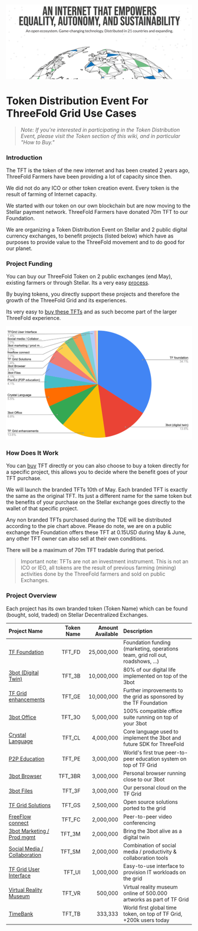 ![](./img/tf_tde_intro.png)

# Token Distribution Event For ThreeFold Grid Use Cases

> _Note: If you're interested in participating in the Token Distribution Event, please visit the Token section of this wiki, and in particular "How to Buy."_

### Introduction

The TFT is the token of the new internet and has been created 2 years ago, ThreeFold Farmers have been providing a lot of capacity since then.

We did not do any ICO or other token creation event. Every token is the result of farming of Internet capacity.

We started with our token on our own blockchain but are now moving to the Stellar payment network. ThreeFold Farmers have donated 70m TFT to our Foundation.

We are organizing a Token Distribution Event on Stellar and 2 public digital currency exchanges, to benefit projects (listed below) which have as purposes to provide value to the ThreeFold movement and to do good for our planet.

### Project Funding

You can buy our ThreeFold Token on 2 public exchanges (end May), existing farmers or through Stellar. Its a very easy [process](how_to_buy_and_sell.md).

By buying tokens, you directly support these projects and therefore the growth of the ThreeFold Grid and its experiences.

Its very easy to [buy these TFTs](how_to_buy_and_sell.md) and as such become part of the larger ThreeFold experience. 

![](./img/projects_overview_pie2.png)

### How Does It Work

You can [buy](how_to_buy_and_sell.md) TFT directly or you can also choose to buy a token directly for a specific project, this allows you to decide where the benefit goes of your TFT purchase. 

We will launch the branded TFTs 10th of May. Each branded TFT is exactly the same as the original TFT.
Its just a different name for the same token but the benefits of your purchase on the Stellar exchange goes directly to the wallet of that specific project.

Any non branded TFTs purchased during the TDE will be distributed according to the pie chart above.
Please do note, we are on a public exchange the Foundation offers these TFT at 0.15USD during May & June, any other TFT owner can also sell at their own conditions.

There will be a maximum of 70m TFT tradable during that period.

> Important note: TFTs are not an investment instrument. 
> This is not an ICO or IEO, all tokens are the result of previous farming (mining) activities done by the ThreeFold farmers and sold on public Exchanges.

### Project Overview
Each project has its own branded token (Token Name) which can be found (bought, sold, traded) on Stellar Decentralized Exchanges.

| Project Name | Token Name | Amount Available | Description |
|:-------------|---------------:|---------------:|:------------|
| [TF Foundation](foundation_proj.md)	| TFT_FD | 25,000,000		| Foundation funding (marketing, operations team, grid roll out, roadshows, ...) |
| [3bot (Digital Twin)](3botproj.md)	| TFT_3B | 10,000,000		| 80% of our digital life implemented on top of the 3bot |
| [TF Grid enhancements](gridenhancements.md)	| TFT_GE | 10,000,000		| Further improvements to the grid as sponsored by the TF Foundation |
| [3bot Office](3botoffice.md)	 | TFT_3O | 5,000,000		| 100% compatible office suite running on top of your 3bot |
| [Crystal Language](crystallang_proj.md)	| TFT_CL | 4,000,000		| Core language used to implement the 3bot and future SDK for ThreeFold |
| [P2P Education](planed.md)	| TFT_PE | 3,000,000		| World's first true peer-to-peer education system on top of TF Grid |
| [3bot Browser](3botbrowser.md)	 | TFT_3BR | 3,000,000		| Personal browser running close to our 3bot |
| [3bot Files](3botfiles.md)	| TFT_3F | 3,000,000		| Our personal cloud on the TF Grid |
| [TF Grid Solutions](gridsolutions.md)	| TFT_GS |  2,500,000		| Open source solutions ported to the grid |
| [FreeFlow connect](freeflowconnect.md) 	| TFT_FC | 2,000,000		| Peer-to-peer video conferencing |
| [3bot Marketing / Prod mgmt](3botmarketing.md)	| TFT_3M | 2,000,000		| Bring the 3bot alive as a digital twin |
| [Social Media / Collaboration](socialmedia_proj.md) | TFT_SM | 2,000,000		| Combination of social media / productivity & collaboration tools |
| [TF Grid User Interface](griduserinterface.md)	| TFT_UI | 1,000,000		| Easy-to-use interface to provision IT workloads on the grid |
| [Virtual Reality Museum](vrmuseum.md)	| TFT_VR | 500,000		| Virtual reality museum online of 500.000 artworks as part of TF Grid |
| [TimeBank](timebank.md)	| TFT_TB | 333,333		| World first global time token, on top of TF Grid, +200k users today |
